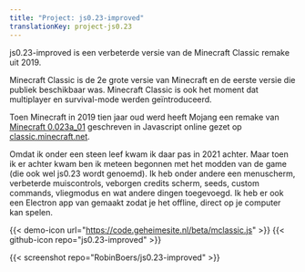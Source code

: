 ```yaml
---
title: "Project: js0.23-improved"
translationKey: project-js0.23
---
```


js0.23-improved is een verbeterde versie van de Minecraft Classic remake uit 2019.

Minecraft Classic is de 2e grote versie van Minecraft en de eerste versie die publiek beschikbaar was. Minecraft Classic is ook het moment dat multiplayer en survival-mode werden geïntroduceerd.

Toen Minecraft in 2019 tien jaar oud werd heeft Mojang een remake van [Minecraft 0.023a_01](https://minecraft.fandom.com/wiki/Java_Edition_Classic_0.0.23a_01) geschreven in Javascript online gezet op [classic.minecraft.net](https://classic.minecraft.net).

Omdat ik onder een steen leef kwam ik daar pas in 2021 achter. Maar toen ik er achter kwam ben ik meteen begonnen met het modden van de game (die ook wel js0.23 wordt genoemd). Ik heb onder andere een menuscherm, verbeterde muiscontrols, veborgen credits scherm, seeds, custom commands, vliegmodus en wat andere dingen toegevoegd. Ik heb er ook een Electron app van gemaakt zodat je het offline, direct op je computer kan spelen.

<span hidden>Post information</span> {{< demo-icon url="https://code.geheimesite.nl/beta/mclassic.js" >}} {{< github-icon repo="js0.23-improved" >}}

{{< screenshot repo="RobinBoers/js0.23-improved" >}}
